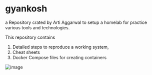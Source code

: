 # gyankosh

a Repository crated by Arti Aggarwal to setup a homelab for practice various tools and technologies.

This repository contains 
1) Detailed steps to reproduce a working system, 
2) Cheat sheets
3) Docker Compose files for creating containers


![image](https://github.com/speakarti/gyankosh/assets/46951581/2384beff-8c58-4e95-988b-ce2c3b072916)
